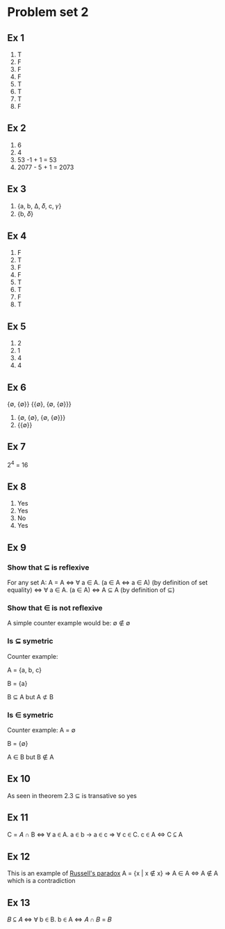 # Problem set 2
## Ex 1
1. T
2. F
3. F
4. F
5. T
6. T
7. T
8. F

## Ex 2
1. 6
2. 4
3. 53 -1 + 1 = 53
4. 2077 - 5 + 1 = 2073

## Ex 3
1. {a, b, Δ, 𝛿, c, 𝛾}
2. {b, 𝛿}

## Ex 4
1. F
2. T
3. F
4. F
5. T
6. T
7. F
8. T

## Ex 5
1. 2
2. 1
3. 4
4. 4

## Ex 6
{∅, {∅}} {{∅}, {∅, {∅}}}
1. {∅, {∅}, {∅, {∅}}}
2. {{∅}}
## Ex 7
2<sup>4</sup> = 16
## Ex 8
1. Yes
2. Yes
3. No
4. Yes

## Ex 9
### Show that ⊆ is reflexive
For any set A:
A = A
<=> ∀ a ∈ A. (a ∈ A <=> a ∈ A) (by definition of set equality)
<=> ∀ a ∈ A. (a ∈ A)
<=> A ⊆ A (by definition of ⊆)
### Show that ∈ is not reflexive
A simple counter example would be:
∅ ∉ ∅
### Is  ⊆ symetric
Counter example:

A = {a, b, c}

B = {a}

B ⊆ A but A ⊄ B
### Is ∈ symetric
Counter example:
A = ∅

B = {∅}

A ∈ B but B ∉ A

## Ex 10
As seen in theorem 2.3 ⊆ is transative so yes
## Ex 11
C = 𝐴 ∩ B
<=> ∀ a ∈ A. a ∈ b -> a ∈ c
=> ∀ c ∈ C. c ∈ A
<=> C ⊆ A
## Ex 12
This is an example of [Russell's paradox](https://en.wikipedia.org/wiki/Russell%27s_paradox)
A = {x | x ∉ x}
=> A ∈ A <=> A ∉ A
which is a contradiction
## Ex 13
𝐵 ⊆ 𝐴
<=> ∀ b ∈ B. b ∈ A
<=> 𝐴 ∩ 𝐵 = 𝐵
